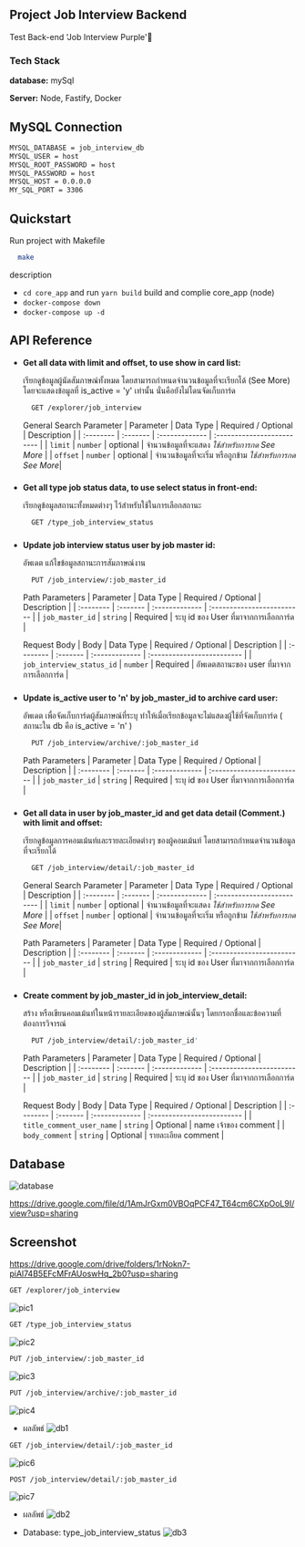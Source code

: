 
## Project Job Interview Backend

Test Back-end 'Job Interview Purple'🚀

    
### Tech Stack

**database:** mySql

**Server:** Node, Fastify, Docker

## MySQL Connection

```bash
MYSQL_DATABASE = job_interview_db
MYSQL_USER = host
MYSQL_ROOT_PASSWORD = host
MYSQL_PASSWORD = host
MYSQL_HOST = 0.0.0.0
MY_SQL_PORT = 3306
```

## Quickstart

Run project with Makefile

```bash
  make
```
description
-  `cd core_app` and run `yarn build` build and complie core_app (node)
- `docker-compose down`
- `docker-compose up -d`



## API Reference

 - **Get all data with limit and offset, to use show in card list:**

   เรียกดูข้อมูลผู้นัดสัมภาษณ์ทั้งหมด โดยสามารถกำหนดจำนวนข้อมูลที่จะเรียกได้ (See More) โดยจะแสดงข้อมูลที่ is_active = 'y' เท่านั้น นั่นคือยังไม่โดนจัดเก็บการ์ด

    ```bash
      GET /explorer/job_interview
    ```

    General Search Parameter
    | Parameter | Data Type  | Required / Optional    | Description      |
    | :-------- | :------- | :------------- | :------------------------- |
    | `limit` | `number` | optional    |  จำนวนข้อมูลที่จะแสดง *ใช้สำหรับการกด See More* |
    | `offset` | `number` | optional    |  จำนวนข้อมูลที่จะเริ่ม หรือถูกข้าม *ใช้สำหรับการกด See     More*|

###
- **Get all type job status data, to use select status in front-end:**

    เรียกดูข้อมูลสถานะทั้งหมดต่างๆ ไว้สำหรับใช้ในการเลือกสถานะ

    ```bash
      GET /type_job_interview_status
    ```
###

- **Update job interview status user by job master id:**
  
  อัพเดต แก้ไขข้อมูลสถานะการสัมภาษณ์งาน
    ```bash
      PUT /job_interview/:job_master_id
    ```
    Path Parameters
    | Parameter | Data Type  | Required / Optional    | Description      |
    | :-------- | :------- | :------------- | :------------------------- |
    | `job_master_id` | `string` | Required    |  ระบุ id ของ User ที่มาจากการเลือกการ์ด |

     Request Body
    | Body | Data Type  | Required / Optional    | Description      |
    | :-------- | :------- | :------------- | :------------------------- |
    | `job_interview_status_id` | `number` | Required    |  อัพเดตสถานะของ user  ที่มาจากการเลือกการ์ด |

###

- **Update is_active user to 'n' by job_master_id to archive card user:**
  
    อัพเดต เพื่อจัดเก็บการ์ดผู้สัมภาษณ์ที่ระบุ ทำให้เมื่อเรียกข้อมูลจะไม่แสดงผู้ใช้ที่จัดเก็บการ์ด ( สถานะใน db คือ is_active = 'n' )

    ```bash
      PUT /job_interview/archive/:job_master_id
    ```
    Path Parameters
    | Parameter | Data Type  | Required / Optional    | Description      |
    | :-------- | :------- | :------------- | :------------------------- |
    | `job_master_id` | `string` | Required    |  ระบุ id ของ User ที่มาจากการเลือกการ์ด |

###

- **Get all data in user by job_master_id and get data detail (Comment.) with limit and   offset:**
    
    เรียกดูข้อมูลการคอมเม้นท์และรายละเอียดต่างๆ ของผู้คอมเม้นท์ โดยสามารถกำหนดจำนวนข้อมูลที่จะเรียกได้
    ```bash
      GET /job_interview/detail/:job_master_id
    ```
    General Search Parameter
    | Parameter | Data Type  | Required / Optional    | Description      |
    | :-------- | :------- | :------------- | :------------------------- |
    | `limit` | `number` | optional    |  จำนวนข้อมูลที่จะแสดง *ใช้สำหรับการกด See More* |
    | `offset` | `number` | optional    |  จำนวนข้อมูลที่จะเริ่ม หรือถูกข้าม *ใช้สำหรับการกด See     More*|

    Path Parameters
    | Parameter | Data Type  | Required / Optional    | Description      |
    | :-------- | :------- | :------------- | :------------------------- |
    | `job_master_id` | `string` | Required    |  ระบุ id ของ User ที่มาจากการเลือกการ์ด |

###

- **Create comment by job_master_id in job_interview_detail:**

    สร้าง หรือเขียนคอมเม้นท์ในหน้ารายละเอียดของผู้สัมภาษณ์นั้นๆ โดยกรอกชื่อและข้อความที่ต้องการวิจารณ์
    ```bash
      PUT /job_interview/detail/:job_master_id'
    ```
    Path Parameters
    | Parameter | Data Type  | Required / Optional    | Description      |
    | :-------- | :------- | :------------- | :------------------------- |
    | `job_master_id` | `string` | Required    |  ระบุ id ของ User ที่มาจากการเลือกการ์ด |

    Request Body
    | Body | Data Type  | Required / Optional    | Description      |
    | :-------- | :------- | :------------- | :------------------------- |
    | `title_comment_user_name` | `string` | Optional    |  name เจ้าของ comment |
    | `body_comment` | `string` | Optional    |  รายละเอียด comment |



## Database
![database](https://lh3.googleusercontent.com/u/0/drive-viewer/AFGJ81q1JGjZHAx7OxQqiFs2n2lzLoEkR9PBvYSn0RQhOqzvd8p1p3kISqIYHhqo26WTTSN4npjxxpU1TIeaUSI-GCiYkzY2Pw=w1865-h929)

https://drive.google.com/file/d/1AmJrGxm0VBOqPCF47_T64cm6CXpOoL9I/view?usp=sharing

## Screenshot
https://drive.google.com/drive/folders/1rNokn7-piAl74B5EFcMFrAUoswHq_2b0?usp=sharing

```bash
GET /explorer/job_interview
```
![pic1](https://lh3.googleusercontent.com/fife/APg5EOZ0DfqWn5fH3iqbgowrsvb9S8-I6-2NQVVmgG76lYMgUNsrrJYJwV469Ov4j1ZDG-VcuhmxI5WTU0SVwxP58E7sUp-OLTOX98BRzzDvoZ1sHUnhJZ_8h5jeeD7GYRzNFo4U5rZr2Z1Jre0-R_FfE6A65GJUMJpIFeOR7rwaULzbGzqDt1Qw1W51AoNsYXiQ-3WSUzFKfBBA4lzBMxR94UL0Do1fjEvXCxS9BXsMsQesyiXdhWnf3Ju_Qi0m6gopCSDir6w0U7P97iLA_TUQQHC0XeJ1URy48LH6r_C7zsnGxc0l15-eJjfUuoWKnZ_WBg-w_X7RXooLDTe5j9IFRxRKFvvyvi6AKZGPPMC5gPHeTuiQc8o3z4zkfLJ4rGJ6b--yvjZIM-vZ19HfirGvwGQPplKQlrDRs4D5BRVk-PYv2ojeTPUtQsyR8LM1_Zyibo2rtptDHY9Ak6A8BUH0Cg4IO91JiC1_MOZfBATu3hB_uVDxu-iIXAj3-8QpqPZkpAVwwaKn3iTkl_c89oRQYY2zemmIMsB_z-MJCLztl1DIzP57Bp--dRU5HAVt_kqrw656dyHe3YNnGRM8ACwPnoJupOTsp_LWegtc7X4bsCf6bazbonVS6nx6PbzkUcIxJdrvXVtsRl9WgiluOeLKemzHtRxIm3U1h4ZMDENvhkXR-2fJBrJI5v01gRP1krGFkFOJjkH1kXCW_DPGUUxYK0YvD43Tuf89vcHe-asjgBThW1VpMhs5i-XvBkOI5OKb_lSQaHsl5U39_KUFL291dR-lTwHZsayFXbWMt-qe1xG-v9FRbnrmp_-0I21KLgMn7NR3VQ6oxcT7JhgmSiNi9WiL27rtl2awjO-0tKzaRY6t_OSwkBmNuJ76Qz-GJwUv02b3s3lK3TADh50NUR5F3lpBMYDomFTvMVG3c9vH6h9I1fStAd9re-MBk0vCBJpOz4OMlIVGQG9ZbKfE4fRBXSjfpc1KDm56uB_cF3rCR0e1DSqbMDMaeTPpyZ-ucGIdj-JxzC5QqO9o4cNa2OH9psxxU1jFW8ptyBI1nGQx-icz7FkYFCPEZ7Xjt_trGCtFoEB2fzzrA_fjzZBowkKf1BGLklFGnh8eTQGFlY9rL3ThK_jQUboPAYUP758aRFhvY6wVKnIyrNGXpP6rYvuu3z9ZhiVQkQlDlnHJnML4PnIMNLQK6QZFAM12S4HomR6CtAwy2WJ0P-2utMp72bfDUkmZtgqBy-kGKW1UB0772u5vq3e_Xes1iwt_RlPNg_zRtxv8Etlg4rBxNLnpM5t0YWfVayDd-jaz3-3bcnDddf3ECe5M0AV7f9ELNRyrM_6ZVf0CTY8M23qcxWOaIjdRbN0mSzh1gsoPN7yggjyGqy_A6iN7cb_S4Rsp3yQKCUf9ONGAKvmz8jU5xIUvN3PDGpANtU6gZ8Bh1ejHTROmmoN3PU4rKelDRY4YehGjp6kPEF4aTl3k_H4TW1NdOOkJR5nW32qUVWZ4rsjYIM0CrWxx62o2YQe4BpQ=w1422-h929)

```bash
GET /type_job_interview_status
```
![pic2](https://lh3.googleusercontent.com/fife/APg5EOY7VuhXN2gqMyptVJUbT6aZRkVt6TNXtPPK_OMHFsSIi9lDLccQ8_gM2piIjeIezW1KbyR90AzoI14j7mr1n-dDVb5WkCjGlZnkBQHKnzlEuAH8P21j3d8xBwqh5_K4aId0AXVwHWiljPuyDoyNfq6kz9Zc_7iajglvLNOtzAp1HZjSzQBlPey7MYqrKKbIyO6fUonY5zfaf3XVoJ9btxk-bqqYidEOxZBlCorXBh-nZ8PmdREDEBF0G2H6WV0yd-RMjkP-MDICz-Ye5Pr_EOwy1qRdSkA64-jSx4WaR2JTMnOUVzNMDFLLi_sjwwuo4j6WzoIpbtUIugQoBnasPwUPz67Qz5lrlMCvVGSSNw32-IeILMN9BD8ytgPp-j_tlIUS4C6Mzw3sO2aAR4OZX22H1sAO-PsMdQpREcdATukr2eJX7w6ZELAhrPBJXhatwZA5OBblJkgrbgtKoODXYO_FunCuOI1mXagaLoy7LnPlJxyg7Bc4a73wOdSXvdZdNAyaPwU-EJgS_91SHr-ZLeR_awuRlno4-TjrVzETsqZ8XIoUE9YKX2Krj8ZB4VQtBg1VhpfUJWMhXPlCje9VQuxmQGbLKQZhNqyVM_rUzGOZ4NyohZK5E7yT_aDI3KazPz61GkuAFqSVPG1mUrBSxxxltXfQmkFJB3JjizqE0QLumfW5ODXnKDcJIBQEG3Q8BBz6TYCT0_QbINfvxwiDlCDO8WkAfvLL4ACLJXtfT6xdd55A0RaIhR9prFWVzVRCbvfuk1GLetDoygPAvFzZHNTsF_ZJA--A1e6HUyHahR6CHFf1dXDT04Cww7Aovd2p5eoumeIe6RUrosrZ7kQ03DK3pFyF-adb4K6mX7JHlRlj6Cp6GxZNtIY8mMYPw3hu7wONRb8Zg__jGu8623MZrUc5P_a0xLa_BgP7Zk51vTUvy9-KwLiFYXpTk0K82X5idRulGvDFsg7Cgmf7jlu8RgmtCx2csDlK2pISpbL3gTCF39ntXnHT0k5mpBJlR77X9KnDE4kq-G-envZ1WwdN5k-vRJq8_K4MFODIMA508yNqTj22NqKk-7XGfTTp_CXXhz8XtrxlnBm_WwcyN60h35F3tiW_uj7CeRgPrxP6Py5cm-cZ4FasDddE__BREVFa8R07WLEdL5pCIKQKRCColvFEutCLSTUfr1LecZ5f1P8f5SQuxq051MRZIqxdolDgQN6hCmr3Zt_8Plyl4rF416YAiqww8o5fENeKrItwK5wtEzg9jCFyrgmj788ks1kZbr0K0_OoS9xvCMC09MJRiSId3Kc9cI0QvSawVlbrl2or0wKOxMlkLdrIsgv5Qv7RtmXTeYUdAfHEj6JalpUi6A-UHxoh88FxHTPhkwYHcaIvvgkfiH5TQFHqZluBbpq3QjM5xyuODUK-7MrLxJtNjwQrhUQFVqUeIPRPqUs6m5p48FfaIIGI771S5z18ucaWDpa-Wt0CLMcBWcf2k-zXgYFF8TYvoOzwk6aOy2Kgksb1fZVrIzgcYHk=w1003-h929)

```bash
PUT /job_interview/:job_master_id
```
![pic3](https://lh3.googleusercontent.com/fife/APg5EOaLhU3WRnzbTUhb8SDOjIwphJzbiOJNEBTQEjnWKoF5YLpcZHD-e8EHcTwDhS3Zjuu9EG6XQ4ZCbRLN5fk6la6l_nOmh2Qrw9nY6Stkbsb3z5dytQmxN53uJBtXcqoKbWtWyp921bpwnXfRWyHycGJ_Fv3_y-ka63nJb10tWlJX_MN1ABLnwPtwOuRJsupSzzMKZ4lmJ_dlJYSyH_ANMwYGJ2la4nOnVsvGUlaFQklcdes84o5ccqgVhOzm-sbmXlfzJuW6EWsBvjFJ5LxhnwsuxLXK19a1ma5F_av2V7a6Q50j_ERFc0QcuaQmLTbSwjezWIEkko2lK64vYlI6dS9gFz6tSoYTMocoNOLdDgxDi1qsNc1XDg3kHs-zI6Ux-XFenaXpe8KT4RGfRb6lFjTLmhLW1jeqyrk-2DAdCx0H6IsDQYltyOg7gXXbK_Zy1WTDMtD4FSn2j3CTslHgA5_dFgEEmPzo57ec6jR3kFCRudggR_tSnoJNcNTAtMHUjsyceNK6iJJHev_Jcbuq_iFR9s9BNalZ0qlkbufp6xRnqNh7zj0QFeqMJaJudiEErGtoL9jHhz7abVBABF6UXYwxcg_2mf_RDC5uS-o40OhdM7RtxAphS-kAEwE0-FRyEOhu1ct7RukVdOT8vPfx-UxF7ub4-cSZoFu0HOMgBBYHf5EK1vmZDJthd4o6JfUiltsKzwTuuAZ4smBGAdPT3YriLqGLPUCLh_8vB_Wu32zixWKQ0HAcYml9whOw-g-kRtXZp_VFPsXoItFXuY-1MowkOLpSXAy8gTndp25YUpfveXDug7I31IPb3w95rmIx1HQLg8aG9ty6jcFv5vmfyG9Dc-TBDIiAZOWmJrpTQ-8GSABozo4Ucol2Rn76FEjXVLCxyhDSSMv82ICd57m6Txmud4c7GGDkq4IY0NtwkBRS6YjV9eDe4A0rMJIirK-94Aza_Rgji3enrmF70sjFH5LgWvXecBi12Yog1P2zKSPTfulgABS9dFduFhb-MzHej6u0nrFZQBlYEE-Wlixx4kmqI1xMZo7iZnFExqSZ10jErHv0iQ-VghoJbr09hEgCLFKb8UXmGsKPUDfyvP3aUXF1XjiRAFx7encmeI7SaGzJS8lI5nlhCDWPQkyY_fcqjSMax32QWMAVlxWb6l5bhEnw2esUqA-wCYUp5lf3XjCS1td91kqDS4cK-kLPExqMnDw-9k2pnlRsea_3Y-tN8zXBizVBSX_3OkszIHBN_bjAWVZ-agi6M7LHVbFdXdjHmeR2RdzoEpbL9X6zrBR7zZ0rcang71HSq9D_2qydxVAeii_Ub9_QDivecTFRj9bHYtCf8tvaCIr4NvHwhIC7B_tlLHzn6AOn_ZIUzQZpsHI4HYfElJjV4d8Fj-rDmTIRHgi1MDWyeNuMWejFB8dG-nrh-SBftWm9tk8KTONNU3zK0H_4PYgEfxAaAcTvkgHJ9imv2OseyCTvFaseSyqlrV3YXVY8wvvysAhw6djRGZkjk9bJkOzIBR4=w1003-h929)

```bash
PUT /job_interview/archive/:job_master_id
```
![pic4](https://lh3.googleusercontent.com/fife/APg5EOa07ZgFKNC65WvjArJZUTI9EaoOe4pEousIizNEssW4OVDmYtf0aEM-280a_9oXjJ2spSakB3zkSwzovY3AkzZ_N08xXChTuWvWN1Aw7owV9sbZuysEx2tPKPgTDx97KsvsfCNRpTqYrvMeU4NiBU_BtpuNdGc8IJi_NzC2fpb9sUdDrL_a165Leke3zFfrf7FyH9cbO1kZr4yEXUWZ5WZiu_royZwtZF0-M7yP_RgDvJQfHapzujpa0QtM1C7lqU4xIEhZT1Ese19C_5hUl3l8DZdUqHfWFCq5J0Nq6kRaQsRZMclfrz_XXLsAJ4VBtfghC-BA-KPxYFKYAb_tM6woAlSOd09P7d-SDgWlgfibcfJQlEtDCI5iJoQ15EKstNoJXwQfEhBb9KSoiacHTTNcPYazQMf3cuW7o3PFC2fmEV2yi7PZnB0L5Z91pJXgAc0Gbr_5xOoikBZq5eUQcjRn6YdCdyJgeZCfBJlkpfylXX3nT7Ci2P8NhkyC1wO0sEkNp6c46-GAHUebJKliSBr58vqGgSB9K7yGFduDtMgcAIQLQ4aPRovrHQ3uyceeeTKeffyvyEW2oKgaCUExVZeFc_MXAZwQHABpuiuakknq8CvLSiIMKZdIZ8hCEZhnVTjNG_pDFCSaM6e0NlL9MQHSBIJW_vTCXkr8OSI0A0Itk_kLm6kKY6L1qB57vcIL5HjxZ6cPyp1LOlSv03Yq7e6gsE7n2lYFmFFIqzi_liGY0wtxswDhQIVSar6g0_MAoSpEMjziMcg6cBifrrkvZ0ujkpdX0kXhDK8-o9ttF9H7MRcFjJBYy8k19Ph5BZzBHCnHEj3oSS8EiRPj4DLJcnjRm4dvvvBaTrmt1deByhw-n3B9y6eU4eZewT2kfOKqzZLZF5G1Udlu8yFEL9f4CwA_sa0TDR1PJoIh13cBIule5TBGlzPHjMP03jg3tuhLIEN1HKNW_T3AgND9jM2y2yv9i6b9Mq4QplTVjyUYVdb9MHt9WpZo7R0RFQPBENSVJCnHGImL78g0o5s2DFFpePAxCSMHOx0WuSEloIxGMMals5vS_ZyRNf3s9FHO4-omJPctpMKSbEyMcT7ad2411bcoUafjhwS3OHOmAKhAqQD9aUU4i7ynYkSxQo6tmlN-qnIW7WxJ_25cP551v1MzRPvJ2jQ5UmwA74-kFzoVkifXLr1wi9_qyM9TmoywcVD_hxU9HLLyR7fHMwOY4J12TJ0mbcTrt7OFljcgLsOfipWVBC6XB_arK-8BFGszh_JB9xgKX7zUruJv-gepEP0XwK6K-4Jybg3TFe5HnQkcSMt191ewxJ4dlW5yUv1xlK6KfCGv_S6DNEkjNm5vifeO3pKZlfkV30WoqFcaOeUEA9hX1r3xMyLvdi87aGCKdaE9cptfWyjzCustbHuVrTxEqgnLdNCfCXi4vpOWUM_0mN6ldPo1jggm3iLK1ffxqofsLjGhFso8ORDzHMj2p760cSOG2Kqrt1M3mZgIbwUb8Q-eYt2iO8vlNCQ=w1003-h929)

- ผลลัพธ์
![db1](https://lh3.googleusercontent.com/fife/APg5EOY4R0kfMJZWCumm7MxjPNPwWaXr37cOnnC0EyomRvRIj5GiK9IqpxU8WtcxRcsPBHF59bLeUdLKSOCNPVjoikkkfa4ai401ekUvZ8VSmNMSaZwFg3ZgeFIoEHqhj1ZGqNIihiZfBkgJ1WdIUHz7LSuuPJZzUHIrwbha9DYySAY8bDRxv-Q4MW0YD67aTEERubqAjWDYaN_0Uba6Rl1-V8VlINf6L9L7BBpXKrv59OmGv-DR9xV-FKNUYpQu9XoTDYjxpCyw5GtKJ5ZVw0BJsH1muzmlarOu7UZqNDE58lp0X_I4euyb8kllvvw_LIzamDlQMkYAU_FNU7HEJVLQeD1FohK2B97G9zUWU6gTIxFvmyOEWmLdZUWATs9VaXBeRmTINX9OQe83jjyHz7mgcIN8bkfxMSVnpo0LKfdSDm3d1KOahCNc6Yz-vn3ZGUKjJafDDcE7iepYGf2HjeTlC4SjmjZmZiO8d1sBbJMSqjR8GZ6yGicaduhmKLmfGsmArdEWfMJuBNXd5pyWoPIsTv9qY0qxcEXfd6gzTdjqMeLiXSuMSN-ZxKw4BRsGDJifWxF7dYoyibJ21RrCE2JWwKKte2mYHeonUTrHOmAg2u6vtzHZtFW_Be4R3S1z8wU-kvgWNlGZbcfajUqsoauGubvB5E8AIhQbtK3rz1jgK3ZGY50HNXGVJ38gZ0SdoHIzfKx63n04lyD5OSHxgfJbK14EtBGqfJ0JXUsLNUgiZb0lC1Vh08fwsaMCL6pWLFoBR5Stq8nGUJ_6iu4k_ooLSQozlnGPGK4wpnHG52KUd7qjuRz6PnmyI8RGW4nEVNRWpoIS2NgwWEk_pFzsueDihngX8sqBEFP7k92RyoIsE_aqzfCTLUACrMgaEF1aKpBPJltd4lGx35AFywFk3ZqwXMf9Koid8kA0OCkUFmd42Dx9CW-kNkuj-k0uCpv0nLQEhM8JYutjoqyFFwjZF3wBjF2ZRgwnQJ8unEGZDwZrIsuPwPhQnI0Cdr0XyeS8RTAoZrciXcWazEQo6Sbgt0bh5RHP_kwIZKsU8JpBk8AMTvc0Kuvr2WZCMWPAO9yrZagMnQ8s7oHyV23vKa3P7wC9VCu9iwMdKFnUak8npnqYb580DPpCb4aQZ2p8ymzqwXs8YSMBwwFM0S7PdcQi6HhdY7orNT31l8Zpu3uyZNzpnPrS6bXEQ9wY67aAtG_YuEncGscIXIac9bCOqfnbDmE15LYSgaEMOu5gi4NPt5Ep5RxaY6mpnPPVPwTsCHG0cxVnCujTMa-EQXnYV-_Aaypz5D2f1l34mY2MJSRH3praazLkMFyUhXp1THs5CZhqkT_u5URnYJPkarabCG5qoFAIZ1K6qFyVh60M3TYAAHPgWSQVSf9Rbyn7FZhm5x_KStnRgc8nSEwo6UzXTB16mwQeNwcAywbydV-dm7DKRPXN6GKcHQ6Eb1_952919A9-lpFM1Gchi5IN7iXNPs0fxGPQO-OwcQ0y4YpJVFyErjiyhBWFboz59wYWJdU=w1003-h929)

```bash
GET /job_interview/detail/:job_master_id
```
![pic6](https://lh3.googleusercontent.com/fife/APg5EOaoz4R_JTe1GBFlOSK-rSKNiwZQ7LgWaKEvmD4KwCU4Jun5dz_zimawJJ17BeFJHLaV_8s-7BYGwAkiI6k76KbgI7dC-xnyiFB5SYe3iQCdbQvN4-yGSAiZFtYzGQInWHOqU9NUSK_GVElJf3jcxkqKGLBuxfX_2bTNwkHwuBxZ5AMzYYr2wllaEteFdurU_dxH4H9VTRiaVb0kOA2rz6Ea-QTWxucr7fpgrxodXPtb8TzSeRPgEieShkLr-WhGRmYKGQiVmM49g-h_nPI0_MHduDMiqRfhOfJlZZyrA1758IthFm-fAefhPudYG_JUwY5DyrdDFBfgFv7wZ1zUhjTA1QLlZFvltvYd6j9mlEgSStVZA6Lm3ljPeOjU5tW5MNp-5PutvxWxD6Dg9YtUArom21N5rLLeStefY-C8ZnEiiPzZh5CfANMcQLdaWPZca4Yn8bFMu3h3Sr9J3YdGo7oFEwABuugYF2tFasZFlM0sApTfhEBhZZr4Dd3Mo2cRFbZlf-fT0uFX71cCNcc48UScU4GB_8J_i3bmtHVdM4dSSO2mObw4mJcmr9GztSkSOKIqAcX00ASo9Pfb7rxPdUCj_hQal_KPD_BZmC3d_hk_6JHCtbBYmr8pRbD_qB1l3U0emGDYUmMOFHOVi2h134D39ofPX5KtTdUVVOp_3HRqIJ6Q-oZ7WoNdUOfK_Iwl4gulF6_aCoYpo4cynCBCrVzuwCVTcEy-U6wGVZ7DBuSfu5zAEPACFaAi4Hd13Lz9gEuJu52zkvy38tyNg6LY95cimGamQou_MQayyH2IiHbjrUN66GLaX1ErHkDyC7lZ4C6bE5Xo06DDXGcChbYjkQ-o2Ax7Ax8MqLz7aAf0FmoV9BFU6sprN9eb-_kpG0hxQmholJAOmIDv203sX-9vhfGnJennPwcQFIZbD-F4ttBvyVm9qhmxP_6tej2kzj6ifWQibLYjYKdumnKyJxSX-4dR2F6ssBzB8MKge45XII3CBoOoNoGP13HNefM3lhaaChADV7JrX9Pmchc9AxKggzGHN4xWz1NTJV5k6lR7r-u5l5LnlCKKwttAULkGrVDx3du29WWpNhFzsVs4U-EpaSre52mrMKfuh3LCTvKinmQt938YjSOO7eWD5VXOVym8X-W0ZXy46ftLnUbeFU3NrhlOShmC7Zw_bpTevevxTrE1riPS54qaWS9wc5Fjn2dBGmRy6Kl0PnusiJ-7jkvMpR7r4DECYCuCSyLQlWX8PqlUqeC6LkKqQH_h12_tTODU_lIPxnwnGlTyxldFf-QPQ_fDIXLJfS8n6KPQxaiHm32-T8AxVg9TtKt8M8_Y_aEn-ewkjAq4W-ZFQggqf17FF4NUoOKjf9SMjjvjfMNZUDsiIHH38P8pZFUI3IM93EtRFOYAZdgq0TPCznkxLhpQ_yt7T8mn8_WYsljdlYW5kVs_WmeAR-EgBb0IS1irhPrOCnur2k_Xi6DU-fivJt1lEWkpoabqWEHgVyxqFwCFuKvdmOWI87vNr-g=w1003-h929)

```bash
POST /job_interview/detail/:job_master_id
```
![pic7](https://lh3.googleusercontent.com/fife/APg5EOZ5WS_BDGKIRTNG98TpqujtmXOqunR6mBbFNaq7wP5lNqY2C_XSjuaIu6ocRNC3ZO_eDn56QNqjtWs-1k45h7euGUmE95rLYub5e4gm1tdlJjhHIG83fuqGFd6xib9W_ZMsd7DDTmfViChET8PYfUwg1uVGFkrs2IsJG6nexHz8i0kiv7OW2wKEbRSCpoXJuuGnGoDgu51Vxy5r43fcK-UjQVFH_KPEdBjG-1QA6mnJzAZ8DrA8HKAjxvo5ql5QUff-nMl1piLS5AjMdmNtmwZxkGobwISHOCODelCycJ9SNXgQg1rMWMxynj0We9uaNNEdpl7sXIZYHhg3ROPDsaYf8jl7FwyI9b_iDhKhuO4ExM0m5P6tI5sVyHj3g1NnrBWFDe3zYF6cKE3SY3u7qUWpioFynSbZb9KdrPb84EuyEkNb-SwpRUyoXfjCeg5xgevjc5MIMTnBv2VL1uuXoeBllgioeWHAZL4HH8cOEVLKELtjOsYUbhKLFwz4-VED3z2fDskHFlW5JxVOmYDkbL5mS96S51rfZNSyC1iKy57BI0XIBR39Afh0WEHYPp4VSei_tojySW58cfMRL4XpvSDJOWukHytXdrtKWeMEMOAErOVjEOrcDScHzOlTdYzO13mUlLwpdddpUXrFHEF-LjnN2YY3S3f8oz5wxQ1TVPA9mokEh37kN99gb3FH4MQFDITdap7RNj2DhKMzr5yq4ifh91N5XMaehnV5FTChwgw4dNHJBXhbquguz-sEnYvmdaF0ztbpl9RqTtC7eZrHLZjhgHjuJU5iOV-O2R-x129mraDSNRQlY_v-t--5z-EVCDZdBxXCv8okvmh4G1f9BMasLH7YCEL-G6UssaA2tD0Z66U-qA19mj4xRUT3ND80fvrEAql7YZ7U6nA08cOwqLZICmGSsvCLhtIiU48bEe1LQbXcGDIf_jq_qmlN58bQKJ-EtWJD00mJWVwMhywEIhGyD4hEfc0RkSLi4bpwVrrGstZt4_fVprV6GRt_6EHbexF2DaeFNUwSrJBm8fHCXpR2189tlh9TZQfs9bj0XEdqY_2vpv5m3XlQ-JPUUIY40OKxCt91x6I0Ro-Y_U5LKhPRsqJoKB5N8l4DWpluRR1QKo4HODWPWik14tJARcCn2lgmxpSV4DBc5UDg7fW-sP1BoqqnuYmA56IcmkRWB7mIqTqjQ4chh6vWTJVHJ7cRAIL7MJFW9PbfqD0X5uWQ7w9GuDNU4ej_crp_aJSRnxJpyLnBW2EMahXrjmKVBOZJUlkspZtAATz3jzmj6vUcLOAKLQhWJfVP7wpfM7UXUOuWzZRK-w3LjbovE9vZ7Ftirav362q5AoizRFLnS_TKdH3n8UUrMjPPKuqdXAEwFkvaxFsrhCJOUw7WyQyVNAFgtF6STFFR7Z8TviUg1pXFQQHcBVZHb-lsoHLzYoBBmU_magbKQ7upnDmnBPohsvnh_fQvsIaEa_maoqLrUuXibmxBYQgFxizS5mmwqRmDvO8dNPU_wufzOlc=w1003-h929)

- ผลลัพธ์
![db2](https://lh3.googleusercontent.com/fife/APg5EOa2okZrbKWVgY8ENaSS_OTZjqPCpDqtfI8W4Hp3IokGj117uH9TINratgXXSr_X6kewSyl1IsrTPFsgYlG4S97es8hxuBzbd3G_3PL_zZLUdXgO6GOIwWt0n-EeMbEQ11hcJjUPCS1m-75EvYPZnQ1c_wSANg6uE6Hgu_kmioaNqhxfC5Bg_ygxx8rvHpNPQiZSrYA9q12kXorRgzOcdmnbGtynl0ycivk8xc1qaS-zkXNbYgJH5b4mpfzx5w-FZ_oTdt3ltYqyvcWxtVFXxYLyIhLHMrnDGKuLvExsMCv9BiUPbehtLe1kZ9973f8DXxGgqnS6BSLaNJx2tqurkduLj5_Xrqqva2sqSJSHxmJnenxIJuC81zpMdPWrPKX60zNlNF5m460NJWYg6eQca8-7YxEbEOMTw4i-QpdOHYRfBs4SeZ2WpF_k0lAxgNZrLDDposvK3_ZR747Dd6CTk_o0sh5GqzpZew5T_1MmQfrIZGRtihGFiJG5qD6jN8pE4RpapCzbigaLEqUW7wJiThB2hK_d0lc2zZgO6-2P27O1QVxgTzhk9LvWFqeH1NFxH0vHFju6rERsJGF8DEFhd4zmzwQYoAjSkE1jm1186gV5UKFqzBaF-7EuQKZd5cSlKu99_1bG8xTwbcvxF1fH3xXM3x63uI3shgEl9PYZWlKE4zh_EsBaAedzQGJpYykOCNstyjpKxkInOKYpONv0vSRdePQ_w8N7qExrusngrJuA8W1Ean4U2_KqaznUrq9Ds_uTBhMBnn9fGkw_i8IKhf8WbJf2SQ8gtEeJZ_Yqj3VAwyK_tZ0cdWFVqXBc9NGtSuVIsNSVFID2mwGarE_E-T98pvDCuMDYm0mEGDJP3Fvy3l3yjwTS5UO85WMu3kOS7IP8gYOvLSGZuJXy2V2yJQEuQf7ns3SwJWI64MnxSes0Q0hJId51_11oEMniOjprzGxTkBLKNzKClQHLvHoVtHEhuD3oYH_N4JUSz4quhY2TCVfdhCJykcCvYvY1hYaqEyUrwQz6Z6gJTVsbrQDug79WoS4uyskLCCcMSbcrCxP9gPEhix10pyAMKWh2RclK4T1MSOYDxIEGzRyamjQpr65yLe-ekmb5inT6BMvCDHcvoKeENZZMI9cft6cavIu5nHWQCs5Tiglradqas8IZr2qOJJEHnqlHffMC8MSh6eXKtKoa51OLvVNwUHUOUKZtKOjQz7ltzYxu-ypg5CTPNE2w0OBf_HLSwY-P5VvkggGAhTTFO7XKDLM-G6OCXRl6d3IV9jkIdqdoyKcVZEevRxZhG79r60HGfgJqXo5ZtrkY3bBDAzPswBKHSj6jh6tEc3CX_85k1IhqYebkBQpyrjN5FqAIlSjIAzKV0G3AtTtDH6cScm1jRz9XOfYTV6q4ddMUNP0yLzwFZrtJ4ZhLC4ui-P6_wqPYeJtLpPpPWsena932yCAGVDdZgy2WRKlqbPRMBH5vschKz79ersjKdaViQ7Qb2ixJOB_Qp0UkkDNrzN5WWDq-5Yc=w1003-h929)

- Database: type_job_interview_status
![db3](https://lh3.googleusercontent.com/fife/APg5EOY3is-AYa10vj-UHCZ-4K6aGA9xrqeGFwNFYVeF_VDC6dkga3WFXkit0fLbgejb3Cje7sHswmus6eQcWBFxtrjqBipIrHyOStAIx66b_Z2ETqZelT_R1n9Yf2o2ap0JVgK-dMiftJagbLVMQaxMFDVXR1NkvhPLsle3B2mRf6E0H_vKrmVVVb3f_SHGbXHB1IwWsfvyIkymAR-Kr5XQxURcqjwwn6mVqTiaNRzLGqwrHALjflYTmO0smH4yAybHdwtzz4UhobCQWP0SzeLNWgEh8QeBDEcsJvdFeV2Mo4WUBfBZFNzSyZvYDIhhqrooLcooVdRF7LE1CHxLp4EuSIuabeqc-IkP5ZUfQWQ8tQ6dTjeO58GODue4fBPqPnr1lkSciCl0k_Ggldh0Q_oZpBnoTLd9fA7VucypV-PsEPL8YdBGgLlQqqMUvPdueovk3UfJ__IUc0u7pKaUhcKLU84nFdDAanNW764EECJhmvGkO_qozz6weGfXUdyoC0jfIEf6D_t956PtgyxzMkEOoZSQSS2kLAdXzU9f_tNRCaJkMAzBdVnu-S4XUsdNnQNk4STD4IPWxcpaNn26Hc2i5ZtMqwaA5mGUeegz04bagsons88Fz33K4_GFJG61rujcOgY9M_QT0WlBw7p1kZM50yvk9TYr49IZe6KociKKkPwhbRQeLhrgW9McuhqsAndfFoGfH_U8gpexZnpFB5O8SMtX6Fx-437V4pzEeRs8ThxI8eHCz4ztESOLppaNBDyf0QgMQPMA93YqslLQ7GuJ0vmvg0-ucrvTrUt9Ys8Man7MUc0x4K--mLV2jr1zl2yHv2H2jf-DCMEdp5I3Orb2XcSS60ilHya1gnCFk8u7D0UAP_PFZxDJ8EhjPkLFTK9f5Juc6BuxqqZSauq-tszTkvtrBFeXR7uv1kiz5CsrGqhwyUD4s0NKlVahYcOJzpVZescLoE4H4sat4oyskZ8ouKzXKdULAnIMcQYw9FPTQj0ciIIMHEQGkvYYr_PJGcEGnFsuGZDDgLuSmATeglcCiI4PMxPRYJ6p-dBDsvTMV2BX1779JytwlHGg5_RhvfNpfwM6hTN2tfmoJNQaAyAyMIz41aMQ2k6jlCViYpyfz9I4XzLsbX5m7ltxtXLSa726olGrmnCWH7i70AoXQDlr63EKF8y91oZvMfmvgxXrD_0goRB1gp41mlfWN4DCbRFHAM-PNnXmj1HepRzYDq6tv652wHKptWGYD7DKfhspNsxN1uF5WCdQPtpMonIP6EcIJuMRIoqQ5J9yb4HETEgdX19UvgWxqeY1oJOKiDgUOGAGBdYys6XUuRrl3X8Zp8AJ6iUtOcB4xZLn8qPBhVmQND7_eFE4C2IgQyNWDw3XPeb7aq1pxw08lZVyTX1zN9Br3g4PQ3cThpt7ohZqOaMlabF8hfvu-kop5DbVOKbXrJ-HCTibZuzHHQ20qGD1QIrwKk-vlZlDxBW2gMrDYlS_uyWuJu1Iwzi8hG3auMycGquVGdahv2FYs34=w1003-h929)
